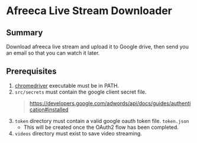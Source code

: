 # Afreeca Live Stream Downloader
## Summary
Download afreeca live stream and upload it to Google drive, then send you an email so that you can watch it later.

## Prerequisites
1. [chromedriver](https://chromedriver.chromium.org/) executable must be in PATH.
2. `src/secrets` must contain the google client secret file.
    > https://developers.google.com/adwords/api/docs/guides/authentication#installed
3. `token` directory must contain a valid google oauth token file. `token.json`
    - This will be created once the OAuth2 flow has been completed.
4. `videos` directory must exist to save video streaming.